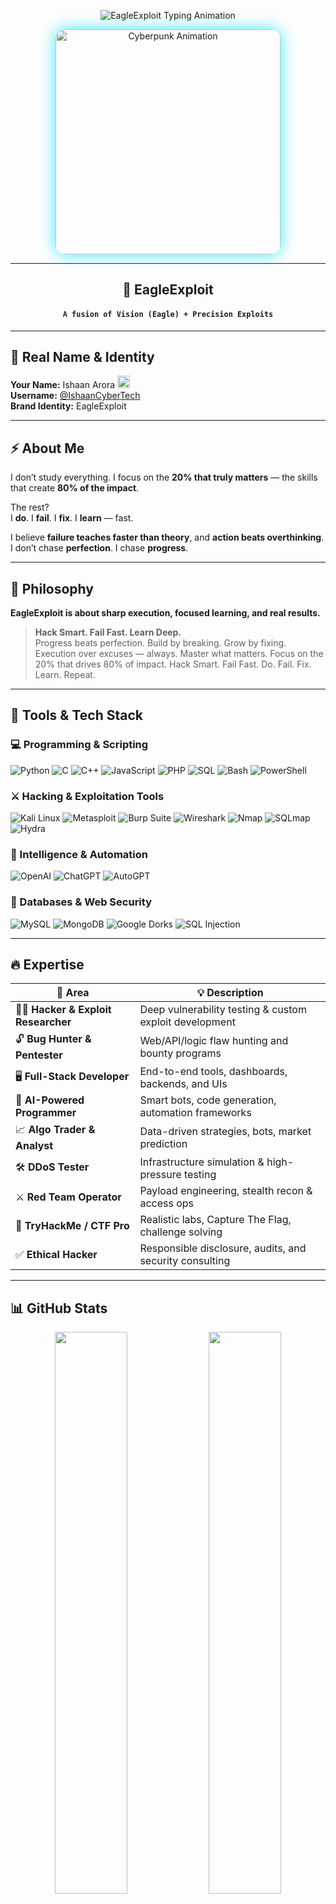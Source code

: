 <!-- 🚀 Hero Section: Animated Title + Autoplay Cyber GIF -->
<p align="center">
  <img src="https://readme-typing-svg.demolab.com?font=JetBrains+Mono&size=36&duration=3000&pause=1000&color=00E8FF&center=true&vCenter=true&width=900&lines=EagleExploit;Built+by+Breaking.;Hack+Smart%2C+Fail+Fast.;Focus+20%25.+Impact+80%25" alt="EagleExploit Typing Animation" />
</p>

<p align="center">
  <img src="https://media.giphy.com/media/3o6Zt481isNVuQI1l6/giphy.gif" width="360" style="border-radius: 15px; box-shadow: 0 0 25px rgba(0,232,255,0.8);" alt="Cyberpunk Animation" />
</p>

---

<h2 align="center">🦅 EagleExploit</h2>
<h4 align="center"><code>A fusion of Vision (Eagle) + Precision Exploits</code></h4>

---

## 👤 Real Name & Identity

**Your Name:** Ishaan Arora <img src="https://twemoji.maxcdn.com/v/latest/72x72/1f1ee-1f1f3.png" width="20" alt="🇮🇳" />  
**Username:** [@IshaanCyberTech](https://github.com/ishaancybertech)  
**Brand Identity:** EagleExploit  

---

## ⚡ About Me

I don’t study everything.  I focus on the **20% that truly matters** — the skills that create **80% of the impact**.

The rest?  
I **do**. I **fail**. I **fix**. I **learn** — fast.

I believe **failure teaches faster than theory**,  and **action beats overthinking**.
I don’t chase **perfection**.  I chase **progress**.

---

## 🧠 Philosophy
**EagleExploit is about sharp execution, focused learning, and real results.**
> **Hack Smart. Fail Fast. Learn Deep.**  
> Progress beats perfection.
> Build by breaking. Grow by fixing.
> Execution over excuses — always.
> Master what matters. Focus on the 20% that drives 80% of impact.
> Hack Smart. Fail Fast. Do. Fail. Fix. Learn. Repeat.
---

## 🧰 Tools & Tech Stack

### 💻 Programming & Scripting
![Python](https://img.shields.io/badge/Python-black?style=for-the-badge&logo=python&logoColor=yellow)
![C](https://img.shields.io/badge/C-black?style=for-the-badge&logo=c&logoColor=white)
![C++](https://img.shields.io/badge/C++-black?style=for-the-badge&logo=cplusplus&logoColor=blue)
![JavaScript](https://img.shields.io/badge/JavaScript-black?style=for-the-badge&logo=javascript&logoColor=yellow)
![PHP](https://img.shields.io/badge/PHP-black?style=for-the-badge&logo=php&logoColor=blue)
![SQL](https://img.shields.io/badge/SQL-black?style=for-the-badge&logo=mysql&logoColor=white)
![Bash](https://img.shields.io/badge/Bash-black?style=for-the-badge&logo=gnubash&logoColor=white)
![PowerShell](https://img.shields.io/badge/PowerShell-black?style=for-the-badge&logo=powershell&logoColor=blue)

### ⚔️ Hacking & Exploitation Tools
![Kali Linux](https://img.shields.io/badge/Kali_Linux-black?style=for-the-badge&logo=kalilinux&logoColor=blue)
![Metasploit](https://img.shields.io/badge/Metasploit-black?style=for-the-badge&logo=meta&logoColor=white)
![Burp Suite](https://img.shields.io/badge/Burp_Suite-black?style=for-the-badge&logo=burpsuite&logoColor=orange)
![Wireshark](https://img.shields.io/badge/Wireshark-black?style=for-the-badge&logo=wireshark&logoColor=blue)
![Nmap](https://img.shields.io/badge/Nmap-black?style=for-the-badge&logo=nmap&logoColor=green)
![SQLmap](https://img.shields.io/badge/SQLmap-black?style=for-the-badge&logo=database&logoColor=red)
![Hydra](https://img.shields.io/badge/Hydra-black?style=for-the-badge&logo=security&logoColor=red)

### 🧠 Intelligence & Automation
![OpenAI](https://img.shields.io/badge/OpenAI-black?style=for-the-badge&logo=openai&logoColor=white)
![ChatGPT](https://img.shields.io/badge/GPT-4-black?style=for-the-badge&logo=openai&logoColor=green)
![AutoGPT](https://img.shields.io/badge/AutoGPT-black?style=for-the-badge&logo=python&logoColor=cyan)

### 💾 Databases & Web Security
![MySQL](https://img.shields.io/badge/MySQL-black?style=for-the-badge&logo=mysql&logoColor=blue)
![MongoDB](https://img.shields.io/badge/MongoDB-black?style=for-the-badge&logo=mongodb&logoColor=green)
![Google Dorks](https://img.shields.io/badge/Google_Dorks-black?style=for-the-badge&logo=google&logoColor=red)
![SQL Injection](https://img.shields.io/badge/SQL_Injection-black?style=for-the-badge&logo=database&logoColor=red)

---

## 🔥 Expertise

| 🚀 Area | 💡 Description |
|--------|----------------|
| 🏴‍☠️ **Hacker & Exploit Researcher** | Deep vulnerability testing & custom exploit development |
| 🔓 **Bug Hunter & Pentester** | Web/API/logic flaw hunting and bounty programs |
| 🖥️ **Full-Stack Developer** | End-to-end tools, dashboards, backends, and UIs |
| 🧠 **AI-Powered Programmer** | Smart bots, code generation, automation frameworks |
| 📈 **Algo Trader & Analyst** | Data-driven strategies, bots, market prediction |
| 🛠 **DDoS Tester** | Infrastructure simulation & high-pressure testing |
| ⚔️ **Red Team Operator** | Payload engineering, stealth recon & access ops |
| 🎯 **TryHackMe / CTF Pro** | Realistic labs, Capture The Flag, challenge solving |
| ✅ **Ethical Hacker** | Responsible disclosure, audits, and security consulting |

---

## 📊 GitHub Stats

<p align="center">
  <img src="https://github-readme-stats.vercel.app/api?username=ishaancybertech&show_icons=true&theme=radical&hide_border=true" width="48%" />
  <img src="https://github-readme-streak-stats.herokuapp.com/?user=ishaancybertech&theme=radical&hide_border=true" width="48%" />
</p>

---

## 🌐 Connect With Me

<p align="center">
  <a href="https://youtube.com/@ishaancybertech"><img src="https://img.shields.io/badge/YOUTUBE-FF0000?style=for-the-badge&logo=youtube&logoColor=white"/></a>
  <a href="https://instagram.com/ishaancybertech"><img src="https://img.shields.io/badge/INSTAGRAM-E4405F?style=for-the-badge&logo=instagram&logoColor=white"/></a>
  <a href="https://twitter.com/ishaancybertech"><img src="https://img.shields.io/badge/TWITTER-1DA1F2?style=for-the-badge&logo=twitter&logoColor=white"/></a>
  <a href="mailto:ishaancybertech@gmail.com"><img src="https://img.shields.io/badge/EMAIL-D14836?style=for-the-badge&logo=gmail&logoColor=white"/></a>
  <a href="https://linkedin.com/in/ishaancybertech"><img src="https://img.shields.io/badge/LINKEDIN-0077B5?style=for-the-badge&logo=linkedin&logoColor=white"/></a>
</p>

---

<p align="center">
  <img src="https://readme-typing-svg.demolab.com?font=Fira+Code&size=20&duration=3500&pause=1000&color=FF00FF&center=true&vCenter=true&width=700&lines=Master+what+matters...;Break+the+rest+until+it+makes+sense." alt="Outro Typing Animation" />
</p>
